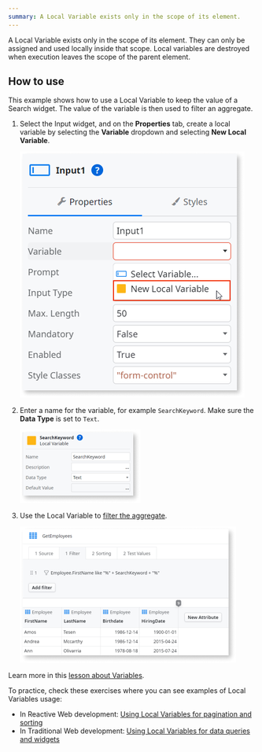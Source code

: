 ```yaml
---
summary: A Local Variable exists only in the scope of its element.
--- 
```


A Local Variable exists only in the scope of its element. They can only be assigned and used locally inside that scope. Local variables are destroyed when execution leaves the scope of the parent element.  


## How to use

This example shows how to use a Local Variable to keep the value of a Search widget. The value of the variable is then used to filter an aggregate.

1. Select the Input widget, and on the **Properties** tab, create a local variable by selecting the **Variable** dropdown and selecting **New Local Variable**.

    ![Adding a new Local Variable to an Input](<images/local-variable-ss.png>)

1. Enter a name for the variable, for example `SearchKeyword`. Make sure the **Data Type** is set to `Text`.

    ![Entering the name for the Local Variable](<images/variable-searchkeyword-ss.png>)

1. Use the Local Variable to [filter the aggregate](../../../develop/data/query/filter-results.md).

    ![Aggregate with a filter that uses the SearchKeyword Variable to filter the results](<images/filtered-aggregate-ss.png>)


Learn more in this [lesson about Variables](https://www.outsystems.com/training/lesson/2069/variables?LearningPathId=18).  

To practice, check these exercises where you can see examples of Local Variables usage:  

* In Reactive Web development: [Using Local Variables for pagination and sorting](https://www.outsystems.com/training/lesson/2045/pagination-and-sorting-exercise?LearningPathId=18)  
* In Traditional Web development: [Using Local Variables for data queries and widgets](https://www.outsystems.com/training/lesson/1766/data-queries-and-widgets-ii-exercise?LearningPathId=2)  
